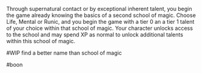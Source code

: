 Through supernatural contact or by exceptional inherent talent, you begin the game already knowing the basics of a second school of magic. Choose Life, Mental or Runic, and you begin the game with a tier 0 an a tier 1 talent of your choice within that school of magic. Your character unlocks access to the school and may spend XP as normal to unlock additional talents within this school of magic.

#WIP find a better name than school of magic

#boon